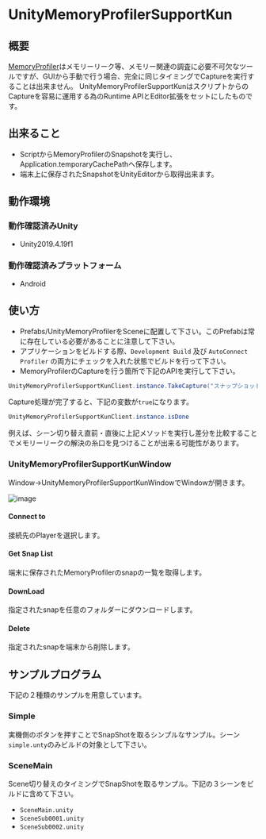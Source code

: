 # UnityMemoryProfilerSupportKun

## 概要

[MemoryProfiler](https://docs.unity3d.com/Packages/com.unity.memoryprofiler@0.2/manual/index.html)はメモリーリーク等、メモリー関連の調査に必要不可欠なツールですが、GUIから手動で行う場合、完全に同じタイミングでCaptureを実行することは出来ません。
UnityMemoryProfilerSupportKunはスクリプトからのCaptureを容易に運用する為のRuntime APIとEditor拡張をセットにしたものです。

## 出来ること

- ScriptからMemoryProfilerのSnapshotを実行し、Application.temporaryCachePathへ保存します。
- 端末上に保存されたSnapshotをUnityEditorから取得出来ます。

## 動作環境

### 動作確認済みUnity

- Unity2019.4.19f1

### 動作確認済みプラットフォーム

- Android

## 使い方

- Prefabs/UnityMemoryProfilerをSceneに配置して下さい。このPrefabは常に存在している必要があることに注意して下さい。
- アプリケーションをビルドする際、`Development Build` 及び `AutoConnect Profiler` の両方にチェックを入れた状態でビルドを行って下さい。
- MemoryProfilerのCaptureを行う箇所で下記のAPIを実行して下さい。

```cs
UnityMemoryProfilerSupportKunClient.instance.TakeCapture("スナップショットのファイル名");
```

Capture処理が完了すると、下記の変数が`true`になります。

```cs
UnityMemoryProfilerSupportKunClient.instance.isDone
```

例えば、シーン切り替え直前・直後に上記メソッドを実行し差分を比較することでメモリーリークの解決の糸口を見つけることが出来る可能性があります。

### UnityMemoryProfilerSupportKunWindow

Window->UnityMemoryProfilerSupportKunWindowでWindowが開きます。

![image](https://user-images.githubusercontent.com/29646672/112799481-60a17980-90a9-11eb-9e94-2a27f52c1457.png)

#### Connect to

接続先のPlayerを選択します。

#### Get Snap List

端末に保存されたMemoryProfilerのsnapの一覧を取得します。

#### DownLoad

指定されたsnapを任意のフォルダーにダウンロードします。

#### Delete

指定されたsnapを端末から削除します。

## サンプルプログラム

下記の２種類のサンプルを用意しています。

### Simple

実機側のボタンを押すことでSnapShotを取るシンプルなサンプル。シーン`simple.unty`のみビルドの対象として下さい。

### SceneMain

Scene切り替えのタイミングでSnapShotを取るサンプル。下記の３シーンをビルドに含めて下さい。

- `SceneMain.unity`
- `SceneSub0001.unity`
- `SceneSub0002.unity`
